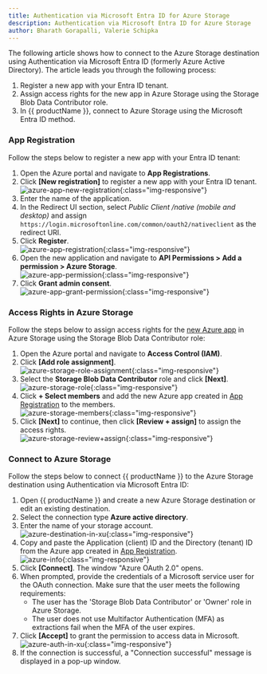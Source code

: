 ```yaml
---
title: Authentication via Microsoft Entra ID for Azure Storage
description: Authentication via Microsoft Entra ID for Azure Storage
author: Bharath Gorapalli, Valerie Schipka
---
```


The following article shows how to connect to the Azure Storage destination using Authentication via Microsoft Entra ID (formerly Azure Active Directory).
The article leads you through the following process:

1. Register a new app with your Entra ID tenant.
2. Assign access rights for the new app in Azure Storage using the Storage Blob Data Contributor role.
3. In {{ productName }}, connect to Azure Storage using the Microsoft Entra ID method.

### App Registration

Follow the steps below to register a new app with your Entra ID tenant:

1. Open the Azure portal and navigate to **App Registrations**.
2. Click **[New registration]** to register a new app with your Entra ID tenant. <br>
![azure-app-new-registration](../assets/images/articles/xu/azure-storage/azure-app-new-registration.png){:class="img-responsive"}
3. Enter the name of the application.
4. In the Redirect UI section, select *Public Client /native (mobile and desktop)* and assign `https://login.microsoftonline.com/common/oauth2/nativeclient` as the redirect URI.
5. Click **Register**.<br>
![azure-app-registration](../assets/images/articles/xu/azure-storage/azure-app-registration.png){:class="img-responsive"}
6. Open the new application and navigate to **API Permissions > Add a permission > Azure Storage**.<br>
![azure-app-permission](../assets/images/articles/xu/azure-storage/azure-app-permission.png){:class="img-responsive"}
7. Click **Grant admin consent**.<br>
![azure-app-grant-permission](../assets/images/articles/xu/azure-storage/azure-app-grant-permission.png){:class="img-responsive"}

### Access Rights in Azure Storage

Follow the steps below to assign access rights for the [new Azure app](#app-registration) in Azure Storage using the Storage Blob Data Contributor role:

1. Open the Azure portal and navigate to **Access Control (IAM)**. 
2. Click **[Add role assignment]**.<br>
![azure-storage-role-assignment](../assets/images/articles/xu/azure-storage/azure-storage-role-assignment.png){:class="img-responsive"}
3. Select the **Storage Blob Data Contributor** role and click **[Next]**. <br>
![azure-storage-role](../assets/images/articles/xu/azure-storage/azure-storage-role.png){:class="img-responsive"}
4. Click **+ Select members** and add the new Azure app created in [App Registration](#app-registration) to the members.<br>
![azure-storage-members](../assets/images/articles/xu/azure-storage/azure-storage-members.png){:class="img-responsive"}
5. Click **[Next]** to continue, then click **[Review + assign]** to assign the access rights.<br>
![azure-storage-review+assign](../assets/images/articles/xu/azure-storage/azure-storage-review+assign.png){:class="img-responsive"}

### Connect to Azure Storage

Follow the steps below to connect {{ productName }} to the Azure Storage destination using Authentication via Microsoft Entra ID:

1. Open {{ productName }} and create a new Azure Storage destination or edit an existing destination.
2. Select the connection type **Azure active directory**. 
3. Enter the name of your storage account.<br>
![azure-destination-in-xu](../assets/images/articles/xu/azure-storage/azure-destination-in-xu.png){:class="img-responsive"}
4. Copy and paste the Application (client) ID and the Directory (tenant) ID from the Azure app created in [App Registration](#app-registration).<br>
![azure-info](../assets/images/articles/xu/azure-storage/azure-info.png){:class="img-responsive"}
5. Click **[Connect]**. The window "Azure OAuth 2.0" opens.
6. When prompted, provide the credentials of a Microsoft service user for the OAuth connection. 
Make sure that the user meets the following requirements:
	- The user has the 'Storage Blob Data Contributor' or 'Owner' role in Azure Storage.
	- The user does not use Multifactor Authentication (MFA) as extractions fail when the MFA of the user expires.
7. Click **[Accept]** to grant the permission to access data in Microsoft. <br>
![azure-auth-in-xu](../assets/images/articles/xu/azure-storage/azure-auth-in-xu.png){:class="img-responsive"}
8. If the connection is successful, a "Connection successful" message is displayed in a pop-up window.

